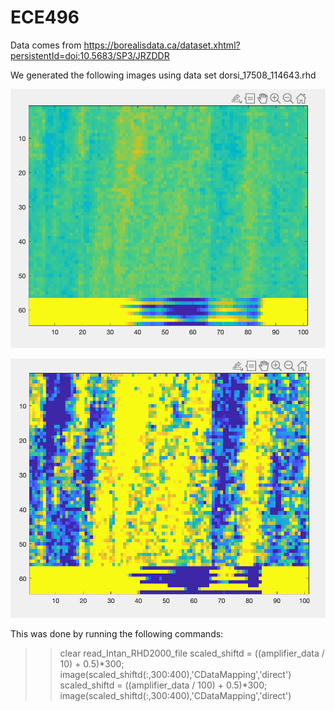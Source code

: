 # ECE496
Data comes from https://borealisdata.ca/dataset.xhtml?persistentId=doi:10.5683/SP3/JRZDDR

We generated the following images using data set dorsi_17508_114643.rhd

![Image1](Images/100.png)

![Image2](Images/10.png)

This was done by running the following commands: 
>> clear
>> read_Intan_RHD2000_file
>> scaled_shiftd = ((amplifier_data / 10) + 0.5)*300;
>> image(scaled_shiftd(:,300:400),'CDataMapping','direct')
>> scaled_shiftd = ((amplifier_data / 100) + 0.5)*300;
>> image(scaled_shiftd(:,300:400),'CDataMapping','direct')